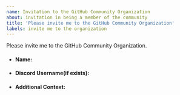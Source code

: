 ```yaml
---
name: Invitation to the GitHub Community Organization
about: invitation in being a member of the community
title: 'Please invite me to the GitHub Community Organization'
labels: invite me to the organization
---
```


Please invite me to the GitHub Community Organization.

- #### Name:
<!-- Enter your name-->

- #### Discord Username(if exists):<!-- Put down you discord username, if you have-->
<!--https://discord.gg/c6RhGwcP5b (link to chryz-hub discord server, do well to join)-->


- #### Additional Context: <!--Where did you meet chryz?-->


<!--What do you like about this community/ why do you want to join-->


<!-- After raising this issue, wait a bit to get two different messages from the community bot.
These messages would be a guide and also give you some necessary instructions-->

